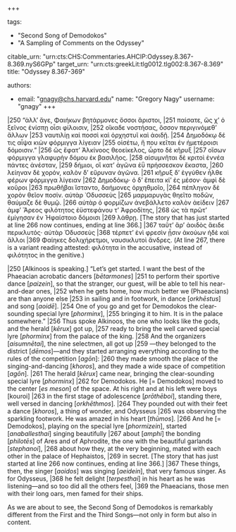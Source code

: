 +++

tags:
- "Second Song of Demodokos"
- "A Sampling of Comments on the Odyssey"

citable_urn: "urn:cts:CHS:Commentaries.AHCIP:Odyssey.8.367-8.369.nyS6GPp"
target_urn: "urn:cts:greekLit:tlg0012.tlg002:8.367-8.369"
title: "Odyssey 8.367-369"

authors:
- email: "gnagy@chs.harvard.edu"
  name: "Gregory Nagy"
  username: "gnagy"
+++

<p>|250 “ἀλλ’ ἄγε, Φαιήκων βητάρμονες ὅσσοι ἄριστοι, |251 παίσατε, ὥς χ’ ὁ ξεῖνος ἐνίσπῃ οἷσι φίλοισιν, |252 οἴκαδε νοστήσας, ὅσσον περιγινόμεθ’ ἄλλων |253 ναυτιλίῃ καὶ ποσσὶ καὶ ὀρχηστυῖ καὶ ἀοιδῇ. |254 Δημοδόκῳ δέ τις αἶψα κιὼν φόρμιγγα λίγειαν |255 οἰσέτω, ἥ που κεῖται ἐν ἡμετέροισι δόμοισιν.” |256 ὣς ἔφατ’ Ἀλκίνοος θεοείκελος, ὦρτο δὲ κῆρυξ |257 οἴσων φόρμιγγα γλαφυρὴν δόμου ἐκ βασιλῆος. |258 αἰσυμνῆται δὲ κριτοὶ ἐννέα πάντες ἀνέσταν, |259 δήμιοι, οἳ κατ’ ἀγῶνα ἐῢ πρήσσεσκον ἕκαστα, |260 λείηναν δὲ χορόν, καλὸν δ’ εὔρυναν ἀγῶνα. |261 κῆρυξ δ’ ἐγγύθεν ἦλθε φέρων φόρμιγγα λίγειαν |262 Δημοδόκῳ· ὁ δ’ ἔπειτα κί’ ἐς μέσον· ἀμφὶ δὲ κοῦροι |263 πρωθῆβαι ἵσταντο, δαήμονες ὀρχηθμοῖο, |264 πέπληγον δὲ χορὸν θεῖον ποσίν. αὐτὰρ ᾿Οδυσσεὺς |265 μαρμαρυγὰς θηεῖτο ποδῶν, θαύμαζε δὲ θυμῷ. |266 αὐτὰρ ὁ φορμίζων ἀνεβάλλετο καλὸν ἀείδειν |267 ἀμφ’ Ἄρεος φιλότητος ἐϋστεφάνου τ’ Ἀφροδίτης, |268 ὡς τὰ πρῶτ’ ἐμίγησαν ἐν Ἡφαίστοιο δόμοισι |269 λάθρῃ. [The story that has just started at line 266 now continues, ending at line 366.] |367 ταῦτ’ ἄρ’ ἀοιδὸς ἄειδε περικλυτός· αὐτὰρ Ὀδυσσεὺς |368 τέρπετ’ ἐνὶ φρεσὶν ᾗσιν ἀκούων ἠδὲ καὶ ἄλλοι |369 Φαίηκες δολιχήρετμοι, ναυσικλυτοὶ ἄνδρες. (At line 267, there is a variant reading attested: φιλότητα in the accusative, instead of φιλότητος in the genitive.)</p><p>|250 [Alkinoos is speaking.] “Let’s get started. I want the best of the Phaeacian acrobatic dancers [<em>bētarmones</em>] |251 to perform their sportive dance [<em>paizein</em>], so that the stranger, our guest, will be able to tell his near-and-dear ones, |252 when he gets home, how much better we (Phaeacians) are than anyone else |253 in sailing and in footwork, in dance [<em>orkhēstus</em>] and song [<em>aoidē</em>]. |254 One of you go and get for Demodokos the clear-sounding special lyre [<em>phorminx</em>], |255 bringing it to him. It is in the palace somewhere.” |256 Thus spoke Alkinoos, the one who looks like the gods, and the herald [<em>kērux</em>] got up, |257 ready to bring the well carved special lyre [<em>phorminx</em>] from the palace of the king. |258 And the organizers [<em>aisumnētai</em>], the nine selectmen, all got up |259 —they belonged to the district [<em>dēmos</em>]—and they started arranging everything according to the rules of the competition [<em>agōn</em>]: |260 they made smooth the place of the singing-and-dancing [<em>khoros</em>], and they made a wide space of competition [<em>agōn</em>]. |261 The herald [<em>kērux</em>] came near, bringing the clear-sounding special lyre [<em>phorminx</em>] |262 for Demodokos. He [= Demodokos] moved to the center [<em>es meson</em>] of the space. At his right and at his left were boys [kouroi] |263 in the first stage of adolescence [<em>prōthēboi</em>], standing there, well versed in dancing [<em>orkhēthmos</em>]. |264 They pounded out with their feet a dance [<em>khoros</em>], a thing of wonder, and Odysseus |265 was observing the sparkling footwork. He was amazed in his heart [<em>thūmos</em>]. |266 And he [= Demodokos], playing on the special lyre [<em>phormizein</em>], started [<em>anaballesthai</em>] singing beautifully |267 about [<em>amphi</em>] the bonding [<em>philotēs</em>] of Ares and of Aphrodite, the one with the beautiful garlands [<em>stephanoi</em>], |268 about how they, at the very beginning, mated with each other in the palace of Hephaistos, |269 in secret. [The story that has just started at line 266 now continues, ending at line 366.] |367 These things, then, the singer [<em>aoidos</em>] was singing [<em>aeidein</em>], that very famous singer. As for Odysseus, |368 he felt delight [<em>terpesthai</em>] in his heart as he was listening—and so too did all the others feel, |369 the Phaeacians, those men with their long oars, men famed for their ships.</p><p>As we are about to see, the Second Song of Demodokos is remarkably different from the First and the Third Songs—not only in form but also in content.</p>